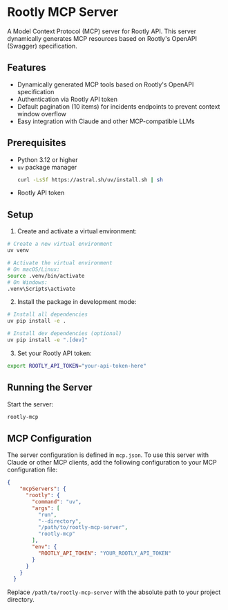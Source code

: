 # Rootly MCP Server

A Model Context Protocol (MCP) server for Rootly API. This server dynamically generates MCP resources based on Rootly's OpenAPI (Swagger) specification.

## Features

- Dynamically generated MCP tools based on Rootly's OpenAPI specification
- Authentication via Rootly API token
- Default pagination (10 items) for incidents endpoints to prevent context window overflow
- Easy integration with Claude and other MCP-compatible LLMs

## Prerequisites

- Python 3.12 or higher
- `uv` package manager
  ```bash
  curl -LsSf https://astral.sh/uv/install.sh | sh
  ```
- Rootly API token

## Setup

1. Create and activate a virtual environment:
```bash
# Create a new virtual environment
uv venv

# Activate the virtual environment
# On macOS/Linux:
source .venv/bin/activate
# On Windows:
.venv\Scripts\activate
```

2. Install the package in development mode:
```bash
# Install all dependencies
uv pip install -e .

# Install dev dependencies (optional)
uv pip install -e ".[dev]"
```

3. Set your Rootly API token:
```bash
export ROOTLY_API_TOKEN="your-api-token-here"
```

## Running the Server

Start the server:
```bash
rootly-mcp
```

## MCP Configuration

The server configuration is defined in `mcp.json`. To use this server with Claude or other MCP clients, add the following configuration to your MCP configuration file:

```json
{
    "mcpServers": {
      "rootly": {
        "command": "uv",
        "args": [
          "run",
          "--directory",
          "/path/to/rootly-mcp-server",
          "rootly-mcp"
        ],
        "env": {
          "ROOTLY_API_TOKEN": "YOUR_ROOTLY_API_TOKEN"
        }
      }
    }
  }
```

Replace `/path/to/rootly-mcp-server` with the absolute path to your project directory.


